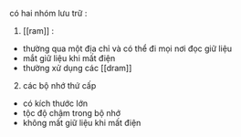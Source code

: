 có hai nhóm lưu trữ : 
1. [[ram]] : 
- thường qua một địa chỉ và có thể đi mọi nơi đọc giữ liệu
- mắt giữ liệu khi mất điện 
- thường xử dụng các [[dram]]
2. các bộ nhớ thứ cấp 
- có kích thước lớn 
- tộc độ chậm trong bộ nhớ
- không mất giữ liệu khi mất điện 


